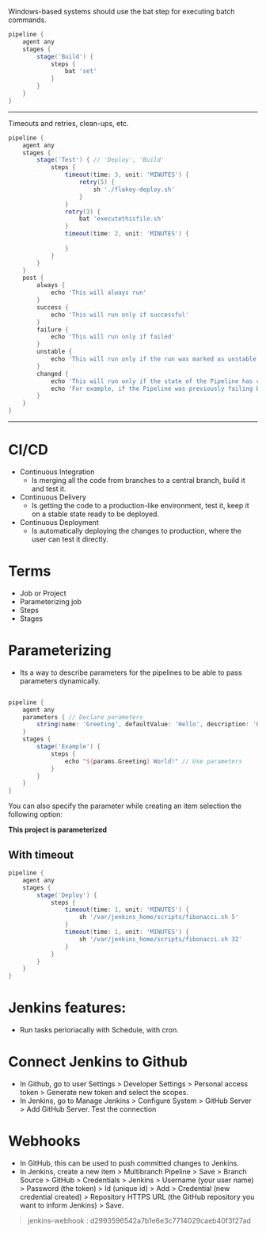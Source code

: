 Windows-based systems should use the bat step for executing batch commands.

```groovy
pipeline {
    agent any
    stages {
        stage('Build') {
            steps {
                bat 'set'
            }
        }
    }
}
```

---

Timeouts and retries, clean-ups, etc.

```groovy
pipeline {
    agent any
    stages {
        stage('Test') { // 'Deploy', 'Build'
            steps {
                timeout(time: 3, unit: 'MINUTES') {
                    retry(5) {
                        sh './flakey-deploy.sh'
                    }
                }
                retry(3) {
                    bat 'executethisfile.sh'
                }
                timeout(time: 2, unit: 'MINUTES') {
                    
                }
            }
        }
    }
    post {
        always {
            echo 'This will always run'
        }
        success {
            echo 'This will run only if successful'
        }
        failure {
            echo 'This will run only if failed'
        }
        unstable {
            echo 'This will run only if the run was marked as unstable'
        }
        changed {
            echo 'This will run only if the state of the Pipeline has changed'
            echo 'For example, if the Pipeline was previously failing but is now successful'
        }
    }
}
```
---


# CI/CD

* Continuous Integration
  * Is merging all the code from branches to a central branch, build it and test it.
* Continuous Delivery
  * Is getting the code to a production-like environment, test it, keep it on a stable state ready to be deployed.
* Continuous Deployment
  * Is automatically deploying the changes to production, where the user can test it directly.


# Terms

* Job or Project
* Parameterizing job
* Steps
* Stages


# Parameterizing

* Its a way to describe parameters for the pipelines to be able to pass parameters dynamically.


```groovy

pipeline {
    agent any
    parameters { // Declare parameters
        string(name: 'Greeting', defaultValue: 'Hello', description: 'How should I greet the world?')
    }
    stages {
        stage('Example') {
            steps {
                echo "${params.Greeting} World!" // Use parameters
            }
        }
    }
}

```

You can also specify the parameter while creating an item selection the following option:

**This project is parameterized**

## With timeout

```groovy
pipeline {
    agent any
    stages {
        stage('Deploy') {
            steps {
                timeout(time: 1, unit: 'MINUTES') {
                    sh '/var/jenkins_home/scripts/fibonacci.sh 5'
                }
                timeout(time: 1, unit: 'MINUTES') {
                    sh '/var/jenkins_home/scripts/fibonacci.sh 32'
                }
            }
        }
    }
}

```
# Jenkins features:

* Run tasks perioriacally with Schedule, with cron.

# Connect Jenkins to Github

* In Github, go to user Settings > Developer Settings > Personal access token > Generate new token and select the scopes.
* In Jenkins, go to Manage Jenkins > Configure System > GitHub Server > Add GitHub Server. Test the connection


# Webhooks

* In GitHub, this can be used to push committed changes to Jenkins.
* In Jenkins, create a new item > Multibranch Pipeline > Save > Branch Source > GitHub > Credentials > Jenkins > Username (your user name) > Password (the token) > Id (unique id) > Add > Credential (new credential created) > Repository HTTPS URL (the GitHub repository you want to inform Jenkins) > Save.


> jenkins-webhook : d2993596542a7b1e6e3c7714029caeb40f3f27ad


